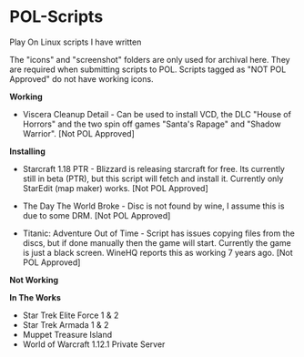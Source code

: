 # POL-Scripts
Play On Linux scripts I have written

The "icons" and "screenshot" folders are only used for archival here. They are required when submitting scripts to POL. Scripts tagged as "NOT POL Approved" do not have working icons.

**Working**

* Viscera Cleanup Detail - Can be used to install VCD, the DLC "House of Horrors" and the two spin off games "Santa's Rapage" and "Shadow Warrior". [Not POL Approved]

**Installing**

* Starcraft 1.18 PTR - Blizzard is releasing starcraft for free. Its currently still in beta (PTR), but this script will fetch and install it. Currently only StarEdit (map maker) works. [Not POL Approved]

* The Day The World Broke - Disc is not found by wine, I assume this is due to some DRM. [Not POL Approved]

* Titanic: Adventure Out of Time - Script has issues copying files from the discs, but if done manually then the game will start. Currently the game is just a black screen. WineHQ reports this as working 7 years ago. [Not POL Approved]

**Not Working**

**In The Works**

* Star Trek Elite Force 1 & 2
* Star Trek Armada 1 & 2
* Muppet Treasure Island
* World of Warcraft 1.12.1 Private Server
